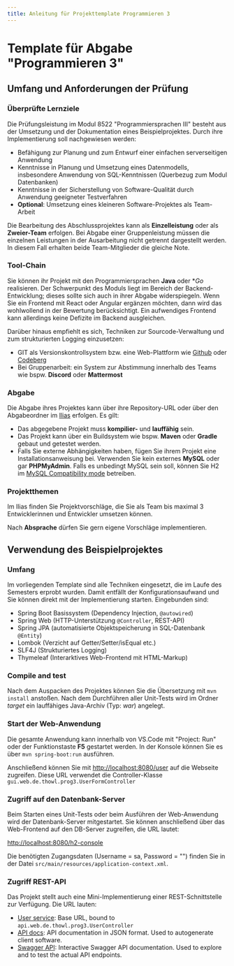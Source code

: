 ```yaml
---
title: Anleitung für Projekttemplate Programmieren 3
---
```

# Template für Abgabe "Programmieren 3"

## Umfang und Anforderungen der Prüfung

### Überprüfte Lernziele

Die Prüfungsleistung im Modul 8522 "Programmiersprachen III" besteht aus der Umsetzung und der Dokumentation eines Beispielprojektes. Durch ihre Implementierung soll nachgewiesen werden:

- Befähigung zur Planung und zum Entwurf einer einfachen serverseitigen Anwendung
- Kenntnisse in Planung und Umsetzung eines Datenmodells, insbesondere Anwendung von SQL-Kenntnissen (Querbezug zum Modul Datenbanken)
- Kenntnisse in der Sicherstellung von Software-Qualität durch Anwendung geeigneter Testverfahren
- **Optional**: Umsetzung eines kleineren Software-Projektes als Team-Arbeit

Die Bearbeitung des Abschlussprojektes kann als **Einzelleistung** oder als **Zweier-Team** erfolgen. Bei Abgabe einer Gruppenleistung müssen die einzelnen Leistungen in der Ausarbeitung nicht getrennt dargestellt werden. In diesem Fall erhalten beide Team-Mitglieder die gleiche Note.

### Tool-Chain

Sie können ihr Projekt mit den Programmiersprachen **Java** oder **Go* realisieren. Der Schwerpunkt des Moduls liegt im Bereich der Backend-Entwicklung; dieses sollte sich auch in ihrer Abgabe widerspiegeln. Wenn Sie ein Frontend mit React oder Angular ergänzen möchten, dann wird das wohlwollend in der Bewertung berücksichtigt. Ein aufwendiges Frontend kann allerdings keine Defizite im Backend ausgleichen.

Darüber hinaus empfiehlt es sich, Techniken zur Sourcode-Verwaltung und zum strukturierten Logging einzusetzen:

- GIT als Versionskontrollsystem bzw. eine Web-Plattform wie [Github](https://www.github.com) oder [Codeberg](https://www.codeberg.org)
- Bei Gruppenarbeit: ein System zur Abstimmung innerhalb des Teams wie bspw. **Discord** oder **Mattermost**

### Abgabe

Die Abgabe ihres Projektes kann über ihre Repository-URL oder über den Abgabeordner im [Ilias](https://www.th-owl.de/ecampus) erfolgen. Es gilt:

- Das abgegebene Projekt muss **kompilier-** und **lauffähig** sein.
- Das Projekt kann über ein Buildsystem wie bspw. **Maven** oder **Gradle** gebaut und getestet werden.
- Falls Sie externe Abhängigkeiten haben, fügen Sie ihrem Projekt eine Installationsanweisung bei. Verwenden Sie kein externes **MySQL** oder gar **PHPMyAdmin**. Falls es unbedingt MySQL sein soll, können Sie H2 im [MySQL Compatibility mode](http://www.h2database.com/html/features.html#compatibility) betreiben.

### Projektthemen

Im Ilias finden Sie Projektvorschläge, die Sie als Team bis maximal 3 Entwicklerinnen und Entwickler umsetzen können.

Nach **Absprache** dürfen Sie gern eigene Vorschläge implementieren.

## Verwendung des Beispielprojektes

### Umfang

Im vorliegenden Template sind alle Techniken eingesetzt, die im Laufe des Semesters erprobt wurden. Damit entfällt der Konfigurationsaufwand und Sie können direkt mit der Implementierung starten. Eingebunden sind:

- Spring Boot Basissystem (Dependency Injection, `@autowired`)
- Spring Web (HTTP-Unterstützung `@Controller`, REST-API)
- Spring JPA (automatisierte Objektspeicherung in SQL-Datenbank `@Entity`)
- Lombok (Verzicht auf Getter/Setter/isEqual etc.)
- SLF4J (Strukturiertes Logging)
- Thymeleaf (Interarktives Web-Frontend mit HTML-Markup)

### Compile and test

Nach dem Auspacken des Projektes können Sie die Übersetzung mit `mvn install` anstoßen. Nach dem Durchführen aller Unit-Tests wird im Ordner *target* ein lauffähiges Java-Archiv (Typ: *war*) angelegt.

### Start der Web-Anwendung

Die gesamte Anwendung kann innerhalb von VS.Code mit "Project: Run" oder der Funktionstaste **F5** gestartet werden. In der Konsole können Sie es über `mvn spring-boot:run` ausführen.

Anschließend können Sie mit [http://localhost:8080/user](http://localhost:8080/user) auf die Webseite zugreifen. Diese URL verwendet die Controller-Klasse `gui.web.de.thowl.prog3.UserFormController`

### Zugriff auf den Datenbank-Server

Beim Starten eines Unit-Tests oder beim Ausführen der Web-Anwendung wird der Datenbank-Server mitgestartet. Sie können anschließend über das Web-Frontend auf den DB-Server zugreifen, die URL lautet:

[http://localhost:8080/h2-console](http://localhost:8080/h2-console)

Die benötigten Zugangsdaten (Username = sa, Password = "") finden Sie in der Datei `src/main/resources/application-context.xml`.

### Zugriff REST-API

Das Projekt stellt auch eine Mini-Implementierung einer REST-Schnittstelle zur Verfügung. Die URL lauten:

- [User service](http://localhost:8080/api/v1/users/): Base URL, bound to `api.web.de.thowl.prog3.UserController`
- [API docs](http://localhost:8080/api-docs): API documentation in JSON format. Used to autogenerate client software.
- [Swagger API](http://localhost:8080/swagger-ui/index.html): Interactive Swagger API documentation. Used to explore and to test the actual API endpoints.
